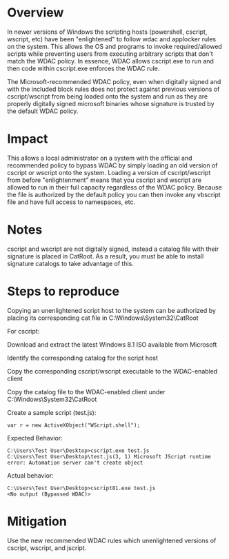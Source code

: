 # Overview

In newer versions of Windows the scripting hosts (powershell, cscript, wscript, etc) have been "enlightened" to follow wdac and applocker rules on the system. This allows the OS and programs to invoke required/allowed scripts while preventing users from executing arbitrary scripts that don't match the WDAC policy. In essence, WDAC allows cscript.exe to run and then code within cscript.exe enforces the WDAC rule.

The Microsoft-recommended WDAC policy, even when digitally signed and with the included block rules does not protect against previous versions of cscript/wscript from being loaded onto the system and run as they are properly digitally signed microsoft binaries whose signature is trusted by the default WDAC policy.

# Impact

This allows a local administrator on a system with the official and recommended policy to bypass WDAC by simply loading an old version of cscript or wscript onto the system. Loading a version of cscript/wscript from before "enlightenment" means that you cscript and wscript are allowed to run in their full capacity regardless of the WDAC policy. Because the file is authorized by the default policy you can then invoke any vbscript file and have full access to namespaces, etc.

# Notes

cscript and wscript are not digitally signed, instead a catalog file with their signature is placed in CatRoot. As a result, you must be able to install signature catalogs to take advantage of this.

# Steps to reproduce

Copying an unenlightened script host to the system can be authorized by placing its corresponding cat file in C:\Windows\System32\CatRoot

For cscript:

Download and extract the latest Windows 8.1 ISO available from Microsoft

Identify the corresponding catalog for the script host

Copy the corresponding cscript/wscript executable to the WDAC-enabled client

Copy the catalog file to the WDAC-enabled client under C:\Windows\System32\CatRoot

Create a sample script (test.js):
```
var r = new ActiveXObject("WScript.shell");
```

Expected Behavior:

```
C:\Users\Test User\Desktop>cscript.exe test.js
C:\Users\Test User\Desktop\test.js(3, 1) Microsoft JScript runtime error: Automation server can't create object
```

Actual behavior:
```
C:\Users\Test User\Desktop>cscript81.exe test.js
<No output (Bypassed WDAC)>
```

# Mitigation

Use the new recommended WDAC rules which unenlightened versions of cscript, wscript, and jscript.